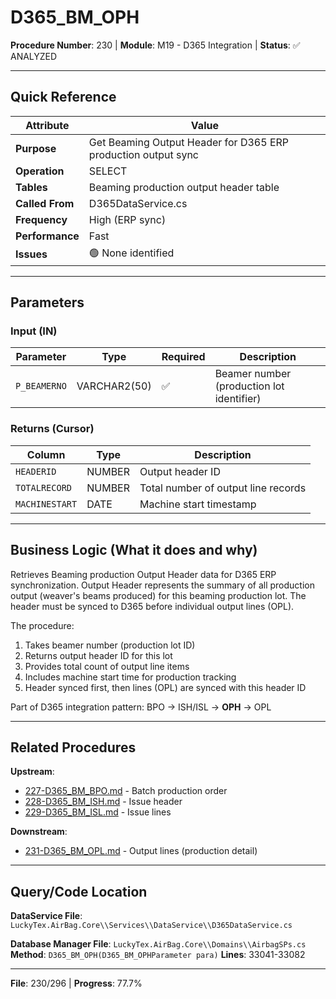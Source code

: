 # D365_BM_OPH

**Procedure Number**: 230 | **Module**: M19 - D365 Integration | **Status**: ✅ ANALYZED

---

## Quick Reference

| Attribute | Value |
|-----------|-------|
| **Purpose** | Get Beaming Output Header for D365 ERP production output sync |
| **Operation** | SELECT |
| **Tables** | Beaming production output header table |
| **Called From** | D365DataService.cs |
| **Frequency** | High (ERP sync) |
| **Performance** | Fast |
| **Issues** | 🟢 None identified |

---

## Parameters

### Input (IN)

| Parameter | Type | Required | Description |
|-----------|------|----------|-------------|
| `P_BEAMERNO` | VARCHAR2(50) | ✅ | Beamer number (production lot identifier) |

### Returns (Cursor)

| Column | Type | Description |
|--------|------|-------------|
| `HEADERID` | NUMBER | Output header ID |
| `TOTALRECORD` | NUMBER | Total number of output line records |
| `MACHINESTART` | DATE | Machine start timestamp |

---

## Business Logic (What it does and why)

Retrieves Beaming production Output Header data for D365 ERP synchronization. Output Header represents the summary of all production output (weaver's beams produced) for this beaming production lot. The header must be synced to D365 before individual output lines (OPL).

The procedure:
1. Takes beamer number (production lot ID)
2. Returns output header ID for this lot
3. Provides total count of output line items
4. Includes machine start time for production tracking
5. Header synced first, then lines (OPL) are synced with this header ID

Part of D365 integration pattern: BPO → ISH/ISL → **OPH** → OPL

---

## Related Procedures

**Upstream**:
- [227-D365_BM_BPO.md](./227-D365_BM_BPO.md) - Batch production order
- [228-D365_BM_ISH.md](./228-D365_BM_ISH.md) - Issue header
- [229-D365_BM_ISL.md](./229-D365_BM_ISL.md) - Issue lines

**Downstream**:
- [231-D365_BM_OPL.md](./231-D365_BM_OPL.md) - Output lines (production detail)

---

## Query/Code Location

**DataService File**: `LuckyTex.AirBag.Core\\Services\\DataService\\D365DataService.cs`

**Database Manager File**: `LuckyTex.AirBag.Core\\Domains\\AirbagSPs.cs`
**Method**: `D365_BM_OPH(D365_BM_OPHParameter para)`
**Lines**: 33041-33082

---

**File**: 230/296 | **Progress**: 77.7%
